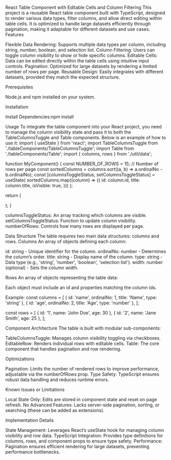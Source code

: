 React Table Component with Editable Cells and Column Filtering
This project is a reusable React table component built with TypeScript, designed to render various data types, filter columns, and allow direct editing within table cells. It is optimized to handle large datasets efficiently through pagination, making it adaptable for different datasets and use cases.
Features

Flexible Data Rendering: Supports multiple data types per column, including string, number, boolean, and selection list.
Column Filtering: Users can toggle column visibility to show or hide specific columns.
Editable Cells: Data can be edited directly within the table cells using intuitive input controls.
Pagination: Optimized for large datasets by rendering a limited number of rows per page.
Reusable Design: Easily integrates with different datasets, provided they match the expected structure.

Prerequisites

Node.js and npm installed on your system.

Installation

Install Dependencies:npm install


Usage
To integrate the table component into your React project, you need to manage the column visibility state and pass it to both the TableColumnsTuggle and Table components. Below is an example of how to use it:
import { useState } from 'react';
import TableColumnsTuggle from './tableComponents/TableColumnsTuggle';
import Table from './tableComponents/Table';
import { columns, rows } from './util/data';

function MyComponent() {
  const NUMBER_OF_ROWS = 15; // Number of rows per page
  const sortedColumns = columns.sort((a, b) => a.ordinalNo - b.ordinalNo);
  const [columnsToggleStatus, setColumnsToggleStatus] = useState(
    sortedColumns.map((column) => ({
      id: column.id,
      title: column.title,
      isVisible: true,
    }))
  );

  return (
    <div>
      <TableColumnsTuggle
        columnsToggleStatus={columnsToggleStatus}
        setColumnsToggleStatus={setColumnsToggleStatus}
      />
      <Table
        sortedColumns={sortedColumns}
        columnsToggleStatus={columnsToggleStatus}
        rows={rows}
        numberOfRows={NUMBER_OF_ROWS}
      />
    </div>
  );
}


columnsToggleStatus: An array tracking which columns are visible.
setColumnsToggleStatus: Function to update column visibility.
numberOfRows: Controls how many rows are displayed per page.

Data Structure
The table requires two main data structures: columns and rows.
Columns
An array of objects defining each column:

id: string - Unique identifier for the column.
ordinalNo: number - Determines the column’s order.
title: string - Display name of the column.
type: string - Data type (e.g., 'string', 'number', 'boolean', 'selection list').
width: number (optional) - Sets the column width.

Rows
An array of objects representing the table data:

Each object must include an id and properties matching the column ids.

Example:
const columns = [
  { id: 'name', ordinalNo: 1, title: 'Name', type: 'string' },
  { id: 'age', ordinalNo: 2, title: 'Age', type: 'number' },
];

const rows = [
  { id: '1', name: 'John Doe', age: 30 },
  { id: '2', name: 'Jane Smith', age: 25 },
];

Component Architecture
The table is built with modular sub-components:

TableColumnsTuggle: Manages column visibility toggling via checkboxes.
EditableRow: Renders individual rows with editable cells.
Table: The core component that handles pagination and row rendering.

Optimizations

Pagination: Limits the number of rendered rows to improve performance, adjustable via the numberOfRows prop.
Type Safety: TypeScript ensures robust data handling and reduces runtime errors.

Known Issues or Limitations

Local State Only: Edits are stored in component state and reset on page refresh.
No Advanced Features: Lacks server-side pagination, sorting, or searching (these can be added as extensions).

Implementation Details

State Management: Leverages React’s useState hook for managing column visibility and row data.
TypeScript Integration: Provides type definitions for columns, rows, and component props to ensure type safety.
Performance: Pagination ensures efficient rendering for large datasets, preventing performance bottlenecks.


